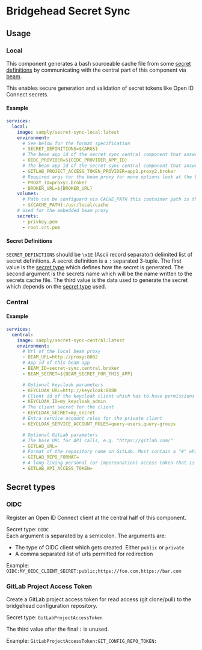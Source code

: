 
# Bridgehead Secret Sync

## Usage

### Local

This component generates a bash sourceable cache file from some [secret definitions](#secret-definitions) by communicating with the central part of this component via [beam](https://github.com/samply/beam).

This enables secure generation and validation of secret tokens like Open ID Connect secrets.

#### Example

```yaml
services:
  local:
    image: samply/secret-sync-local:latest
    environment:
      # See below for the format specification
      - SECRET_DEFINITIONS=${ARGS}
      # The beam app id of the secret sync central component that answers OIDC requests (optional)
      - OIDC_PROVIDER=${OIDC_PROVIDER_APP_ID}
      # The beam app id of the secret sync central component that answers GitLab project access token requests (optional)
      - GITLAB_PROJECT_ACCESS_TOKEN_PROVIDER=app2.proxy2.broker
      # Required args for the beam proxy for more options look at the beam Readme
      - PROXY_ID=proxy1.broker
      - BROKER_URL=${BROKER_URL}
    volumes:
      # Path can be configuard via CACHE_PATH this container path is the default
      - ${CACHE_PATH}:/usr/local/cache
    # Used for the embedded beam proxy
    secrets:
      - privkey.pem
      - root.crt.pem
```

#### Secret Definitions
`SECRET_DEFINITIONS` should be `\x1E` (Ascii record separator) delimited list of secret definitions.
A secret definition is a `:` separated 3-tuple. The first value is the [secret type](#secret-types) which defines how the secret is generated. The second argument is the secrets name which will be the name written to the secrets cache file. The third value is the data used to generate the secret which depends on the [secret type](#secret-types) used.

### Central

#### Example

```yaml
services:
  central:
    image: samply/secret-sync-central:latest
    environment:
      # Url of the local beam proxy
      - BEAM_URL=http://proxy:8082
      # App id of this beam app
      - BEAM_ID=secret-sync.central.broker
      - BEAM_SECRET=${BEAM_SECRET_FOR_THIS_APP}

      # Optional keycloak parameters
      - KEYCLOAK_URL=http://keycloak:8080
      # Client id of the keycloak client which has to have permissions to create clients
      - KEYCLOAK_ID=my_keycloak_admin
      # The client secret for the client
      - KEYCLOAK_SECRET=my_secret
      # Extra service account roles for the private client
      - KEYCLOAK_SERVICE_ACCOUNT_ROLES=query-users,query-groups

      # Optional GitLab parameters
      # The base URL for API calls, e.g. "https://gitlab.com/"
      - GITLAB_URL=
      # Format of the repository name on GitLab. Must contain a "#" which is replaced with the site name. Example: "bridgehead-configurations/bridgehead-config-#"
      - GITLAB_REPO_FORMAT=
      # A long-living personal (or impersonation) access token that is used to create short-living project access tokens. Requires at least the "api" scope. Note that group access tokens and project access tokens cannot be used to create project access tokens.
      - GITLAB_API_ACCESS_TOKEN=
```

## Secret types

### OIDC
Register an Open ID Connect client at the central half of this component.

Secret type: `OIDC`  
Each argument is separated by a semicolon. The arguments are: 
- The type of OIDC client which gets created. Either `public` or `private`
- A comma separated list of urls permitted for redirection  

Example:
`OIDC:MY_OIDC_CLIENT_SECRET:public;https://foo.com,https://bar.com`

### GitLab Project Access Token

Create a GitLab project access token for read access (git clone/pull) to the bridgehead configuration repository.

Secret type: `GitLabProjectAccessToken`

The third value after the final `:` is unused.

Example: `GitLabProjectAccessToken:GIT_CONFIG_REPO_TOKEN:`